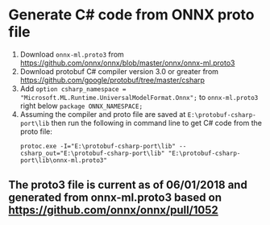 # Generate C# code from ONNX proto file

1. Download `onnx-ml.proto3` from https://github.com/onnx/onnx/blob/master/onnx/onnx-ml.proto3
2. Download protobuf C# compiler version 3.0 or greater from 
   https://github.com/google/protobuf/tree/master/csharp
3. Add `option csharp_namespace =
   "Microsoft.ML.Runtime.UniversalModelFormat.Onnx";` to `onnx-ml.proto3` right below `package ONNX_NAMESPACE;`
4. Assuming the compiler and proto file are saved at
   `E:\protobuf-csharp-port\lib` then run the following in command line to get C# code from the proto file:
   ```
   protoc.exe -I="E:\protobuf-csharp-port\lib" --csharp_out="E:\protobuf-csharp-port\lib" "E:\protobuf-csharp-port\lib\onnx-ml.proto3"
   ```

## The proto3 file is current as of 06/01/2018 and generated from onnx-ml.proto3 based on https://github.com/onnx/onnx/pull/1052